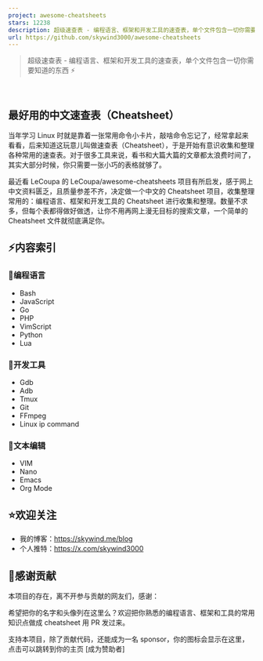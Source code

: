 ```yaml
---
project: awesome-cheatsheets
stars: 12238
description: 超级速查表 - 编程语言、框架和开发工具的速查表，单个文件包含一切你需要知道的东西 :zap:
url: https://github.com/skywind3000/awesome-cheatsheets
---
```


> 超级速查表 - 编程语言、框架和开发工具的速查表，单个文件包含一切你需要知道的东西 ⚡

​

最好用的中文速查表（Cheatsheet）
---------------------

当年学习 Linux 时就是靠着一张常用命令小卡片，敲啥命令忘记了，经常拿起来看看，后来知道这玩意儿叫做速查表（Cheatsheet），于是开始有意识收集和整理各种常用的速查表。对于很多工具来说，看书和大篇大篇的文章都太浪费时间了，其实大部分时候，你只需要一张小巧的表格就够了。

最近看 LeCoupa 的 LeCoupa/awesome-cheatsheets 项目有所启发，感于网上中文资料匮乏，且质量参差不齐，决定做一个中文的 Cheatsheet 项目，收集整理常用的：编程语言、框架和开发工具的 Cheatsheet 进行收集和整理。数量不求多，但每个表都得做好做透，让你不用再网上漫无目标的搜索文章，一个简单的 Cheatsheet 文件就彻底满足你。

⚡内容索引
-----

### 📃编程语言

-   Bash
-   JavaScript
-   Go
-   PHP
-   VimScript
-   Python
-   Lua

### 🔧开发工具

-   Gdb
-   Adb
-   Tmux
-   Git
-   FFmpeg
-   Linux ip command

### 📝文本编辑

-   VIM
-   Nano
-   Emacs
-   Org Mode

⭐欢迎关注
-----

-   我的博客：https://skywind.me/blog
-   个人推特：https://x.com/skywind3000

🙏感谢贡献
------

本项目的存在，离不开参与贡献的网友们，感谢：

希望把你的名字和头像列在这里么？欢迎把你熟悉的编程语言、框架和工具的常用知识点做成 cheatsheet 用 PR 发过来。

支持本项目，除了贡献代码，还能成为一名 sponsor，你的图标会显示在这里，点击可以跳转到你的主页 \[成为赞助者\]
